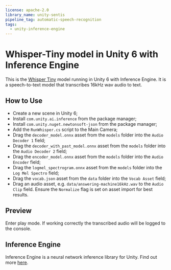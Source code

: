 ```yaml
---
license: apache-2.0
library_name: unity-sentis
pipeline_tag: automatic-speech-recognition
tags:
  - unity-inference-engine
---
```


# Whisper-Tiny model in Unity 6 with Inference Engine

This is the [Whisper Tiny](https://huggingface.co/openai/whisper-tiny) model running in Unity 6 with Inference Engine. It is a speech-to-text model that transcribes 16kHz wav audio to text.

## How to Use

* Create a new scene in Unity 6;
* Install `com.unity.ai.inference` from the package manager;
* Install `com.unity.nuget.newtonsoft-json` from the package manager;
* Add the `RunWhisper.cs` script to the Main Camera;
* Drag the `decoder_model.onnx` asset from the `models` folder into the `Audio Decoder 1` field;
* Drag the `decoder_with_past_model.onnx` asset from the `models` folder into the `Audio Decoder 2` field;
* Drag the `encoder_model.onnx` asset from the `models` folder into the `Audio Encoder` field;
* Drag the `logmel_spectrogram.onnx` asset from the `models` folder into the `Log Mel Spectro` field;
* Drag the `vocab.json` asset from the `data` folder into the `Vocab Asset` field;
* Drag an audio asset, e.g. `data/answering-machine16kHz.wav` to the `Audio Clip` field. Ensure the `Normalize` flag is set on asset import for best results.

## Preview
Enter play mode. If working correctly the transcribed audio will be logged to the console.

## Inference Engine
Inference Engine is a neural network inference library for Unity. Find out more [here](https://docs.unity3d.com/Packages/com.unity.ai.inference@latest).